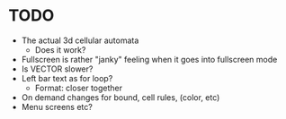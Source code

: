 # TODO

- The actual 3d cellular automata
    - Does it work?
- Fullscreen is rather "janky" feeling when it goes into fullscreen mode
- Is VECTOR slower?
- Left bar text as for loop?
    - Format: closer together
- On demand changes for bound, cell rules, (color, etc)
- Menu screens etc?